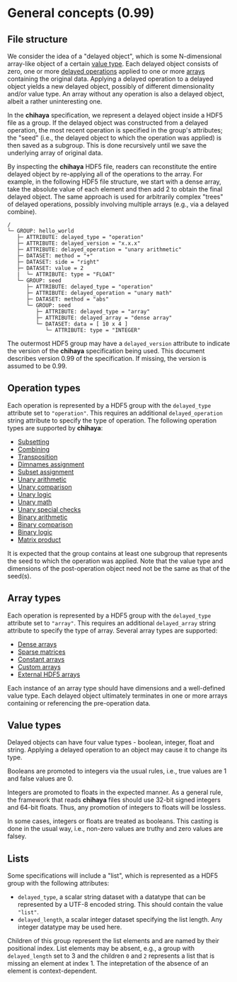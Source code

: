 

# General concepts (0.99)

## File structure

We consider the idea of a "delayed object", which is some N-dimensional array-like object of a certain [value type](#value-type).
Each delayed object consists of zero, one or more [delayed operations](#operation-types) applied to one or more [arrays](#array-types) containing the original data.
Applying a delayed operation to a delayed object yields a new delayed object, possibly of different dimensionality and/or value type.
An array without any operation is also a delayed object, albeit a rather uninteresting one.

In the **chihaya** specification, we represent a delayed object inside a HDF5 file as a group.
If the delayed object was constructed from a delayed operation, the most recent operation is specified in the group's attributes;
the "seed" (i.e., the delayed object to which the operation was applied) is then saved as a subgroup.
This is done recursively until we save the underlying array of original data.

By inspecting the **chihaya** HDF5 file, readers can reconstitute the entire delayed object by re-applying all of the operations to the array.
For example, in the following HDF5 file structure, we start with a dense array, take the absolute value of each element and then add 2 to obtain the final delayed object.
The same approach is used for arbitrarily complex "trees" of delayed operations, possibly involving multiple arrays (e.g., via a delayed combine).

```
/
└─ GROUP: hello_world 
   ├─ ATTRIBUTE: delayed_type = "operation"
   ├─ ATTRIBUTE: delayed_version = "x.x.x"
   ├─ ATTRIBUTE: delayed_operation = "unary arithmetic"
   ├─ DATASET: method = "+"
   ├─ DATASET: side = "right"
   ├─ DATASET: value = 2
   |  └─ ATTRIBUTE: type = "FLOAT"
   └─ GROUP: seed
      ├─ ATTRIBUTE: delayed_type = "operation"
      ├─ ATTRIBUTE: delayed_operation = "unary math"
      ├─ DATASET: method = "abs"
      └─ GROUP: seed
         ├─ ATTRIBUTE: delayed_type = "array"
         ├─ ATTRIBUTE: delayed_array = "dense array"
         └─ DATASET: data = [ 10 x 4 ]
            └─ ATTRIBUTE: type = "INTEGER"
```

The outermost HDF5 group may have a `delayed_version` attribute to indicate the version of the **chihaya** specification being used.
This document describes version 0.99 of the specification.
If missing, the version is assumed to be 0.99.

## Operation types

Each operation is represented by a HDF5 group with the `delayed_type` attribute set to `"operation"`.
This requires an additional `delayed_operation` string attribute to specify the type of operation.
The following operation types are supported by **chihaya**:

- [Subsetting](subset.md)
- [Combining](combine.md)
- [Transposition](transpose.md)
- [Dimnames assignment](dimnames.md)
- [Subset assignment](subset_assignment.md)
- [Unary arithmetic](unary_arithmetic.md)
- [Unary comparison](unary_comparison.md)
- [Unary logic](unary_logic.md)
- [Unary math](unary_math.md)
- [Unary special checks](unary_special_check.md)
- [Binary arithmetic](binary_arithmetic.md)
- [Binary comparison](binary_comparison.md)
- [Binary logic](binary_logic.md)
- [Matrix product](matrix_product.md)

It is expected that the group contains at least one subgroup that represents the seed to which the operation was applied.
Note that the value type and dimensions of the post-operation object need not be the same as that of the seed(s).

## Array types

Each operation is represented by a HDF5 group with the `delayed_type` attribute set to `"array"`.
This requires an additional `delayed_array` string attribute to specify the type of array.
Several array types are supported:

- [Dense arrays](dense_array.md)
- [Sparse matrices](sparse_matrix.md)
- [Constant arrays](constant_array.md)
- [Custom arrays](custom_array.md)
- [External HDF5 arrays](external_hdf5.md)

Each instance of an array type should have dimensions and a well-defined value type.
Each delayed object ultimately terminates in one or more arrays containing or referencing the pre-operation data.

## Value types

Delayed objects can have four value types - boolean, integer, float and string.
Applying a delayed operation to an object may cause it to change its type.

Booleans are promoted to integers via the usual rules, i.e., true values are 1 and false values are 0.

Integers are promoted to floats in the expected manner.
As a general rule, the framework that reads **chihaya** files should use 32-bit signed integers and 64-bit floats.
Thus, any promotion of integers to floats will be lossless.

In some cases, integers or floats are treated as booleans.
This casting is done in the usual way, i.e., non-zero values are truthy and zero values are falsey.



## Lists

Some specifications will include a "list", which is represented as a HDF5 group with the following attributes:

- `delayed_type`, a scalar string dataset with a datatype that can be represented by a UTF-8 encoded string.
  This should contain the value `"list"`.
- `delayed_length`, a scalar integer dataset specifying the list length.
  Any integer datatype may be used here.

Children of this group represent the list elements and are named by their positional index.
List elements may be absent, e.g., a group with `delayed_length` set to 3 and the children `0` and `2` represents a list that is missing an element at index 1.
The intepretation of the absence of an element is context-dependent.
